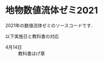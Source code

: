 # 地物数値流体ゼミ2021

2021年の数値流体ゼミのソースコードです．

以下実施日と教科書の対応

<dl>
  <dt>4月14日</dt>
  <dd>教科書ほげ章</dd>
</dl>

